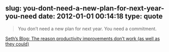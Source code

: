 slug: you-dont-need-a-new-plan-for-next-year-you-need
date: 2012-01-01 00:14:18
type: quote
---

> You don’t need a new plan for next year. You need a commitment.

[Seth’s Blog: The reason productivity improvements don’t work (as well as they could)](http://sethgodin.typepad.com/seths_blog/2011/12/the-reason-productivity-improvements-dont-work.html?utm_source=feedburner&utm_medium=feed&utm_campaign=Feed:%20typepad/sethsmainblog%20(Seth's%20Blog))
